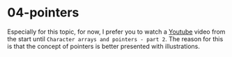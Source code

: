 # 04-pointers

Especially for this topic, for now, I prefer you to watch a [Youtube](https://www.youtube.com/watch?v=zuegQmMdy8M) video from the start until `Character arrays and pointers - part 2`.
The reason for this is that the concept of pointers is better presented with illustrations.
